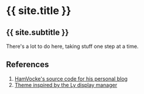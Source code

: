 # {{ site.title }}

## {{ site.subtitle }}

There's a lot to do here, taking stuff one step at a time.

## References

1. [HamVocke's source code for his personal blog](https://github.com/hamvocke/hamvocke.github.io)
1. [Theme inspired by the Ly display manager](https://github.com/fairyglade/ly)
